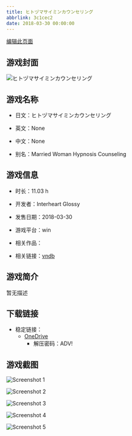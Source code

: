 ```yaml
---
title: ヒトヅマサイミンカウンセリング
abbrlink: 3c1cec2
date: 2018-03-30 00:00:00
---
```

[编辑此页面](https://github.com/ACG-3/ADV3-source/blob/main/source/_posts/games/%E3%83%92%E3%83%88%E3%83%85%E3%83%9E%E3%82%B5%E3%82%A4%E3%83%9F%E3%83%B3%E3%82%AB%E3%82%A6%E3%83%B3%E3%82%BB%E3%83%AA%E3%83%B3%E3%82%B0.md)

## 游戏封面

![ヒトヅマサイミンカウンセリング](https://pan.timero.xyz/d/onedrive/img_lib_001/%E3%83%92%E3%83%88%E3%83%85%E3%83%9E%E3%82%B5%E3%82%A4%E3%83%9F%E3%83%B3%E3%82%AB%E3%82%A6%E3%83%B3%E3%82%BB%E3%83%AA%E3%83%B3%E3%82%B0_cover.avif)


## 游戏名称

- 日文：ヒトヅマサイミンカウンセリング
- 英文：None
- 中文：None

- 别名：Married Woman Hypnosis Counseling


## 游戏信息

- 时长：11.03 h
- 开发者：Interheart Glossy
- 发售日期：2018-03-30
- 游戏平台：win
- 相关作品：

- 相关链接：[vndb](https://vndb.org/v22293)


## 游戏简介

暂无描述


## 下载链接

- 稳定链接：
    - [OneDrive](https://pan.timero.xyz/onedrive/adv_lib_001/%E3%83%92%E3%83%88%E3%83%85%E3%83%9E%E3%82%B5%E3%82%A4%E3%83%9F%E3%83%B3%E3%82%AB%E3%82%A6%E3%83%B3%E3%82%BB%E3%83%AA%E3%83%B3%E3%82%B0)
        - 解压密码：ADV!



## 游戏截图


![Screenshot 1](https://pan.timero.xyz/d/onedrive/img_lib_001/%E3%83%92%E3%83%88%E3%83%85%E3%83%9E%E3%82%B5%E3%82%A4%E3%83%9F%E3%83%B3%E3%82%AB%E3%82%A6%E3%83%B3%E3%82%BB%E3%83%AA%E3%83%B3%E3%82%B0_Screenshot_1.avif)

![Screenshot 2](https://pan.timero.xyz/d/onedrive/img_lib_001/%E3%83%92%E3%83%88%E3%83%85%E3%83%9E%E3%82%B5%E3%82%A4%E3%83%9F%E3%83%B3%E3%82%AB%E3%82%A6%E3%83%B3%E3%82%BB%E3%83%AA%E3%83%B3%E3%82%B0_Screenshot_2.avif)

![Screenshot 3](https://pan.timero.xyz/d/onedrive/img_lib_001/%E3%83%92%E3%83%88%E3%83%85%E3%83%9E%E3%82%B5%E3%82%A4%E3%83%9F%E3%83%B3%E3%82%AB%E3%82%A6%E3%83%B3%E3%82%BB%E3%83%AA%E3%83%B3%E3%82%B0_Screenshot_3.avif)

![Screenshot 4](https://pan.timero.xyz/d/onedrive/img_lib_001/%E3%83%92%E3%83%88%E3%83%85%E3%83%9E%E3%82%B5%E3%82%A4%E3%83%9F%E3%83%B3%E3%82%AB%E3%82%A6%E3%83%B3%E3%82%BB%E3%83%AA%E3%83%B3%E3%82%B0_Screenshot_4.avif)

![Screenshot 5](https://pan.timero.xyz/d/onedrive/img_lib_001/%E3%83%92%E3%83%88%E3%83%85%E3%83%9E%E3%82%B5%E3%82%A4%E3%83%9F%E3%83%B3%E3%82%AB%E3%82%A6%E3%83%B3%E3%82%BB%E3%83%AA%E3%83%B3%E3%82%B0_Screenshot_5.avif)

